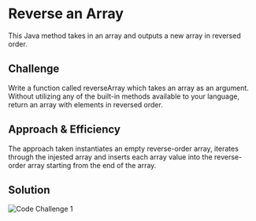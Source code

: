 # Reverse an Array
This Java method takes in an array and outputs a new array in reversed order.

## Challenge
Write a function called reverseArray which takes an array as an argument. Without utilizing any of the built-in methods available to your language, return an array with elements in reversed order.

## Approach & Efficiency
The approach taken instantiates an empty reverse-order array, iterates through the injested array and inserts each array value into the reverse-order array starting from the end of the array.

## Solution
![Code Challenge 1](https://drive.google.com/open?id=1ElheZxIHzB-_6D_Wymgq5ttjHS2vLT7E)

